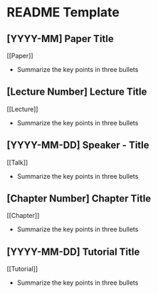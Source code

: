 # README Template

## [YYYY-MM] Paper Title

[[Paper]]
- Summarize the key points in three bullets

## [Lecture Number] Lecture Title

[[Lecture]]
- Summarize the key points in three bullets

## [YYYY-MM-DD] Speaker - Title

[[Talk]]
- Summarize the key points in three bullets

## [Chapter Number] Chapter Title

[[Chapter]]
- Summarize the key points in three bullets

## [YYYY-MM-DD] Tutorial Title

[[Tutorial]]
- Summarize the key points in three bullets
